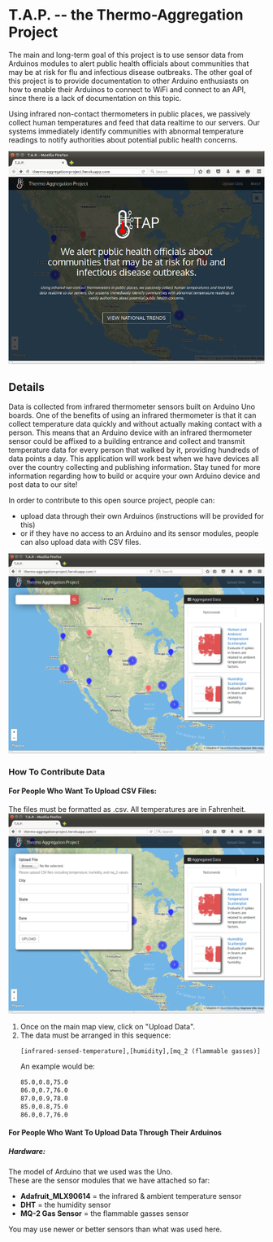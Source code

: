 # T.A.P. -- the Thermo-Aggregation Project

The main and long-term goal of this project is to use sensor data from Arduinos modules to alert public health officials about communities that may be at risk for flu and infectious disease outbreaks.  The other goal of this project is to provide documentation to other Arduino enthusiasts on how to enable their Arduinos to connect to WiFi and connect to an API, since there is a lack of documentation on this topic.  

Using infrared non-contact thermometers in public places, we passively collect human temperatures and feed that data realtime to our servers. Our systems immediately identify communities with abnormal temperature readings to notify authorities about potential public health concerns.

![Thermo-Aggregation Project Landing Page](/thermo-aggregation-project-landing-page.png?raw=true "Thermo-Aggregation Project Landing Page")

## Details
Data is collected from infrared thermometer sensors built on Arduino Uno boards. One of the benefits of using an infrared thermometer is that it can collect temperature data quickly and without actually making contact with a person. This means that an Arduino device with an infrared thermometer sensor could be affixed to a building entrance and collect and transmit temperature data for every person that walked by it, providing hundreds of data points a day.
This application will work best when we have devices all over the country collecting and publishing information. Stay tuned for more information regarding how to build or acquire your own Arduino device and post data to our site! 

In order to contribute to this open source project, people can:
- upload data through their own Arduinos (instructions will be provided for this)
- or if they have no access to an Arduino and its sensor modules, people can also upload data with CSV files.

![Thermo-Aggregation Project Main View](/thermo-aggregation-project-main-view.png?raw=true "Thermo-Aggregation Project Main View")

### How To Contribute Data
#### For People Who Want To Upload CSV Files:
The files must be formatted as .csv.  All temperatures are in Fahrenheit.
![Thermo-Aggregation Project How To Upload CSV Files](/thermo-aggregation-project-upload-csv.png?raw=true "Thermo-Aggregation Project How To Upload CSV Files")
1. Once on the main map view, click on "Upload Data".
2. The data must be arranged in this sequence:
    ```
    [infrared-sensed-temperature],[humidity],[mq_2 (flammable gasses)]
    ```
    An example would be:
    ```
    85.0,0.8,75.0
    86.0,0.7,76.0
    87.0,0.9,78.0
    85.0,0.8,75.0
    86.0,0.7,76.0
    ```

#### For People Who Want To Upload Data Through Their Arduinos
##### Hardware:
The model of Arduino that we used was the Uno.  
These are the sensor modules that we have attached so far:
- **Adafruit_MLX90614** = the infrared & ambient temperature sensor
- **DHT** = the humidity sensor
- **MQ-2 Gas Sensor** = the flammable gasses sensor

You may use newer or better sensors than what was used here.